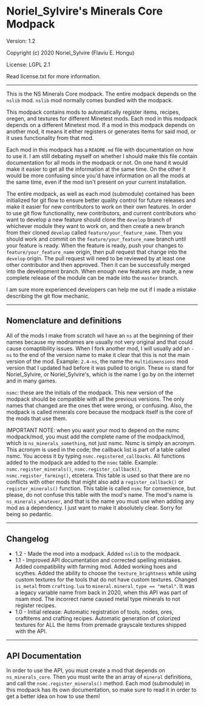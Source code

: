# Noriel_Sylvire's Minerals Core Modpack
Version: 1.2

Copyright (c) 2020 Noriel_Sylvire (Flaviu E. Hongu)

License: LGPL 2.1

Read license.txt for more information.

---

This is the NS Minerals Core modpack.
The entire modpack depends on the `nslib` mod. `nslib` mod normally comes bundled with the modpack.

This modpack contains mods to automatically register items, recipes, oregen, and textures for different Minetest mods.
Each mod in this modpack depends on a different Minetest mod. If a mod in this modpack depends on another mod, it means it either registers or generates items for said mod, or it uses functionality from that mod.

Each mod in this modpack has a `README.md` file with documentation on how to use it. I am still debating myself on whether I should make this file contain documentation for all mods in the modpack or not.
On one hand it would make it easier to get all the information at the same time. On the other it would be more confusing since you'd have information on all the mods at the same time, even if the mod isn't present on your current installation.

The entire modpack, as well as each mod (submodule) contained has been initialized for git flow to ensure better quality control for future releases and make it easier for new contributors to work on their own features.
In order to use git flow functionality, new contributors, and current contributors who want to develop a new feature should clone the `develop` branch of whichever module they want to work on, and then create a new branch from their cloned `develop` called `feature/your_feature_name`.
Then you should work and commit on the `feature/your_feature_name` branch until your feature is ready. When the feature is ready, push your changes to `feature/your_feature_name` origin, then pull request that change into the `develop` origin.
The pull request will need to be reviewed by at least one other contributor and then approved. Then it can be successfully merged into the development branch. When enough new features are made, a new complete release of the module can be made into the `master` branch.


I am sure more experienced developers can help me out if I made a mistake describing the git flow mechanic.

---
## Nomenclature and definitions

All of the mods I make from scratch wil have an `ns` at the beginning of their names because my modnames are usually not very original and that could cause comaptibility issues.
When I fork another mod, I will usually add an `-ns` to the end of the version name to make it clear that this is not the main version of the mod. Example: `2.4-ns`, the name the `multidimensions` mod version that I updated had before it was pulled to origin.
These `ns` stand for Noriel_Sylvire, or Noriel_Sylvire's, which is the name I go by on the internet and in many games.

`nsmc`: these are the initials of the modpack. This new version of the modpack should be compatible with all the previous versions. The only names that changed are the ones thet were wrong, or confusing. Also, the modpack is called minerals core because the modpack itself is the core of the mods that use them.

IMPORTANT NOTE: when you want your mod to depend on the nsmc modpack/mod, you must add the complete name of the modpack/mod, which is `ns_minerals_something`, not just nsmc. Nsmc is simply an acronym.
This acronym is used in the code; the callback list is part of a table called nsmc. You access it by typing `nsmc.registered_callbacks`. All functions added to the modpack are added to the `nsmc` table. Example: `nsmc.register_minerals()`, `nsmc.register_callback()`, `nsmc.register_farming()`, etcetera.
This table is used so that there are no conflicts with other mods that might also add a `register_callback()` or `register_minerals()` function.
This table is called `nsmc` for convenience, but please, do not confuse this table with the mod's name. The mod's name is `ns_minerals_whatever`, and that is the name you must use when adding any mod as a dependency. I just want to make it absolutely clear. Sorry for being so pedantic.


---
## Changelog

* 1.2 - Made the mod into a modpack. Added `nslib` to the modpack.
* 1.1 - Improved API documentation and corrected spelling mistakes. Added compatibility with farming mod. Added working hoes and scythes. Added the ability to choose the `texture_brightness` while using custom textures for the tools that do not have custom textures. Changed `is_metal` from `crafting.lua` to `mineral.mineral_type == "metal"`. It was a legacy variable name from back in 2020, when this API was part of nsam mod. The incorrect name caused metal type minerals to not register recipes.
* 1.0 - Initial release: Automatic registration of tools, nodes, ores, craftitems and crafting recipes. Automatic generation of colorized textures for ALL the items from premade grayscale textures shipped with the API.

---
## API Documentation

In order to use the API, you must create a mod that depends on `ns_minerals_core`. Then you must write the an array of `mineral` definitions, and call the `nsmc.register_minerals()` method.
Each mod (submodule) in this modpack has its own documentation, so make sure to read it in order to get a better idea on how to use them!
